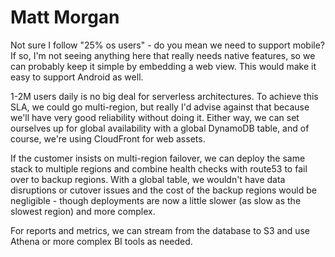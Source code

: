 # Matt Morgan

Not sure I follow "25% os users" - do you mean we need to support mobile? If so, I'm not seeing anything here that really needs native features, so we can probably keep it simple by embedding a web view. This would make it easy to support Android as well.

1-2M users daily is no big deal for serverless architectures. To achieve this SLA, we could go multi-region, but really I'd advise against that because we'll have very good reliability without doing it. Either way, we can set ourselves up for global availability with a global DynamoDB table, and of course, we're using CloudFront for web assets.

If the customer insists on multi-region failover, we can deploy the same stack to multiple regions and combine health checks with route53 to fail over to backup regions. With a global table, we wouldn't have data disruptions or cutover issues and the cost of the backup regions would be negligible - though deployments are now a little slower (as slow as the slowest region) and more complex.

For reports and metrics, we can stream from the database to S3 and use Athena or more complex BI tools as needed.
